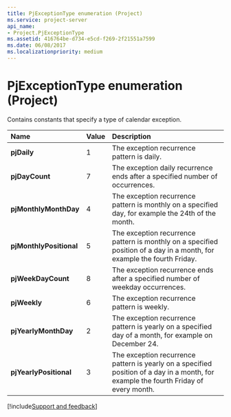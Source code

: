 ```yaml
---
title: PjExceptionType enumeration (Project)
ms.service: project-server
api_name:
- Project.PjExceptionType
ms.assetid: 416764be-d734-e5cd-f269-2f21551a7599
ms.date: 06/08/2017
ms.localizationpriority: medium
---
```



# PjExceptionType enumeration (Project)

Contains constants that specify a type of calendar exception.



|Name|Value|Description|
|:-----|:-----|:-----|
|**pjDaily**|1|The exception recurrence pattern is daily.|
|**pjDayCount**|7|The exception daily recurrence ends after a specified number of occurrences.|
|**pjMonthlyMonthDay**|4|The exception recurrence pattern is monthly on a specified day, for example the 24th of the month.|
|**pjMonthlyPositional**|5|The exception recurrence pattern is monthly on a specified position of a day in a month, for example the fourth Friday.|
|**pjWeekDayCount**|8|The exception recurrence ends after a specified number of weekday occurrences.|
|**pjWeekly**|6|The exception recurrence pattern is weekly.|
|**pjYearlyMonthDay**|2|The exception recurrence pattern is yearly on a specified day of a month, for example on December 24.|
|**pjYearlyPositional**|3|The exception recurrence pattern is yearly on a specified position of a day in a month, for example the fourth Friday of every month.|

[!include[Support and feedback](~/includes/feedback-boilerplate.md)]